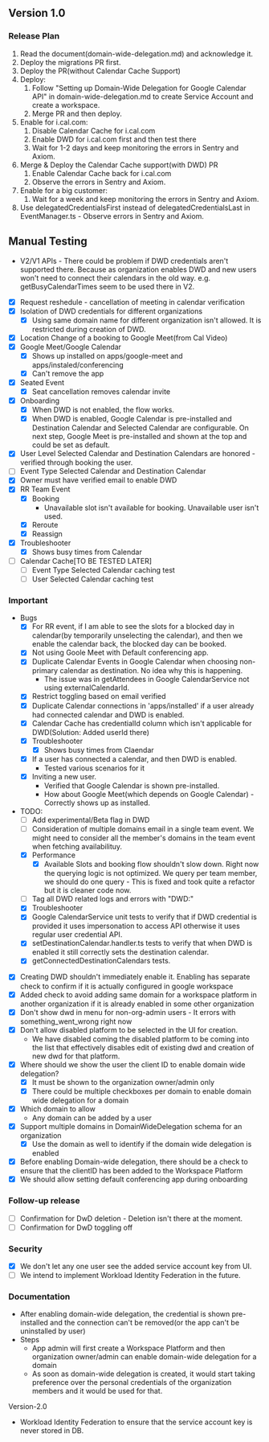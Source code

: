 ## Version 1.0
### Release Plan
  1. Read the document(domain-wide-delegation.md) and acknowledge it.
  2. Deploy the migrations PR first.
  3. Deploy the PR(without Calendar Cache Support)
  3. Deploy:
     1. Follow "Setting up Domain-Wide Delegation for Google Calendar API" in domain-wide-delegation.md to create Service Account and create a workspace.
     2. Merge PR and then deploy.
  4. Enable for i.cal.com:
     1. Disable Calendar Cache for i.cal.com
     2. Enable DWD for i.cal.com first and then test there
     3. Wait for 1-2 days and keep monitoring the errors in Sentry and Axiom.
  5. Merge & Deploy the Calendar Cache support(with DWD) PR
     1. Enable Calendar Cache back for i.cal.com
     2. Observe the errors in Sentry and Axiom.
  6. Enable for a big customer:
     1. Wait for a week and keep monitoring the errors in Sentry and Axiom.
  7. Use delegatedCredentialsFirst instead of delegatedCredentialsLast in EventManager.ts
    - Observe errors in Sentry and Axiom.

## Manual Testing
  - V2/V1 APIs - There could be problem if DWD credentials aren't supported there. Because as organization enables DWD and new users won't need to connect their calendars in the old way. e.g. getBusyCalendarTimes seem to be used there in V2.
  - [x] Request reshedule - cancellation of meeting in calendar verification
  - [x] Isolation of DWD credentials for different organizations
    - [x] Using same domain name for different organization isn't allowed. It is restricted during creation of DWD.
  - [x] Location Change of a booking to Google Meet(from Cal Video)
  - [x] Google Meet/Google Calendar
     - [x] Shows up installed on apps/google-meet and apps/instaled/conferencing
     - [x] Can't remove the app
  - [x] Seated Event
    - [x] Seat cancellation removes calendar invite
  - [x] Onboarding
    - [x] When DWD is not enabled, the flow works.
    - [x] When DWD is enabled, Google Calendar is pre-installed and Destination Calendar and Selected Calendar are configurable. On next step, Google Meet is pre-installed and shown at the top and could be set as default.
  - [x] User Level Selected Calendar and Destination Calendars are honored - verified through booking the user.
  - [ ] Event Type Selected Calendar and Destination Calendar
  - [x] Owner must have verified email to enable DWD
  - [x] RR Team Event
    - [x] Booking
      - Unavailable slot isn't available for booking. Unavailable user isn't used.
    - [x] Reroute
    - [x] Reassign
  - [x] Troubleshooter
      - [x] Shows busy times from Calendar
  - [ ] Calendar Cache[TO BE TESTED LATER]
    - [ ] Event Type Selected Calendar caching test
    - [ ] User Selected Calendar caching test

### Important
  - Bugs
    - [x] For RR event, if I am able to see the slots for a blocked day in calendar(by temporarily unselecting the calendar), and then we enable the calendar back, the blocked day can be booked.
    - [x] Not using Goole Meet with Default conferencing app.
    - [x] Duplicate Calendar Events in Google Calendar when choosing non-primary calendar as destination. No idea why this is happening.
        - The issue was in getAttendees in Google CalendarService not using externalCalendarId.
    - [x] Restrict toggling based on email verified
    - [x] Duplicate Calendar connections in 'apps/installed' if a user already had connected calendar and DWD is enabled.
    - [x] Calendar Cache has credentialId column which isn't applicable for DWD(Solution: Added userId there)
    - [x] Troubleshooter
      - [x] Shows busy times from Claendar
    - [x] If a user has connected a calendar, and then DWD is enabled.
      - Tested various scenarios for it
    - [x] Inviting a new user. 
      - Verified that Google Calendar is shown pre-installed. 
      - How about Google Meet(which depends on Google Calendar) - Correctly shows up as installed.
  - TODO:
    - [ ] Add experimental/Beta flag in DWD
    - [ ] Consideration of multiple domains email in a single team event. We might need to consider all the member's domains in the team event when fetching availabilituy. 
    - [x] Performance
      - [x] Available Slots and booking flow shouldn't slow down. Right now the querying logic is not optimized. We query per team member, we should do one query - This is fixed and took quite a refactor but it is cleaner code now.
    - [ ] Tag all DWD related logs and errors with "DWD:"
    - [x] Troubleshooter
    - [x] Google CalendarService unit tests to verify that if DWD credential is provided it uses impersonation to access API otherwise it uses regular user credential API.
    - [x] setDestinationCalendar.handler.ts tests to verify that when DWD is enabled it still correctly sets the destination calendar. 
    - [x] getConnectedDestinationCalendars tests.
  - [x] Creating DWD shouldn't immediately enable it. Enabling has separate check to confirm if it is actually configured in google workspace
  - [x] Added check to avoid adding same domain for a workspace platform in another organization if it is already enabled in some other organization
  - [x] Don't show dwd in menu for non-org-admin users - It errors with something_went_wrong right now
  - [x] Don't allow disabled platform to be selected in the UI for creation.
    - We have disabled coming the disabled platform to be coming into the list that effectively disables edit of existing dwd and creation of new dwd for that platform.
  - [x] Where should we show the user the client ID to enable domain wide delegation?
    - [x] It must be shown to the organization owner/admin only
    - [x] There could be multiple checkboxes per domain to enable domain wide delegation for a domain
  - [x] Which domain to allow
    - Any domain can be added by a user
  - [x] Support multiple domains in DomainWideDelegation schema for an organization
    - [x] Use the domain as well to identify if the domain wide delegation is enabled
  - [x] Before enabling Domain-wide delegation, there should be a check to ensure that the clientID has been added to the Workspace Platform
  - [x] We should allow setting default conferencing app during onboarding

### Follow-up release
  - [ ] Confirmation for DwD deletion - Deletion isn't there at the moment.
  - [ ] Confirmation for DwD toggling off

### Security
  - [x] We don't let any one user see the added service account key from UI.
  - [ ] We intend to implement Workload Identity Federation in the future.
  
### Documentation
- After enabling domain-wide delegation, the credential is shown pre-installed and the connection can't be removed(or the app can't be uninstalled by user)
- Steps
  - App admin will first create a Workspace Platform and then organization owner/admin can enable domain-wide delegation for a domain
  - As soon as domain-wide delegation is created, it would start taking preference over the personal credentials of the organization members and it would be used for that. 

Version-2.0
- Workload Identity Federation to ensure that the service account key is never stored in DB.



